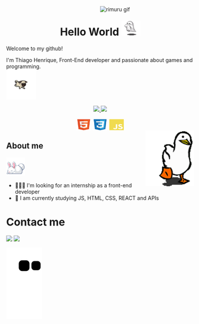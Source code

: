 <!--first-gif-->
<img align="right" src=".github/workflows/rimuru.gif" alt="rimuru gif"  width="50%"/>

<!--profile-->
 <h1 align="center">Hello World <img src=".github/workflows/ghost.gif" alt="ghost gif" width="50px"></h1>
 <p align="left">Welcome to my github!

  I'm Thiago Henrique, Front-End developer and
 passionate about games and programming.
  <br>
 <img src=".github/workflows/pug.gif" alt="pug gif" width="80px">
 </p>
 
 <!-- github -->
 <div align="center">
    <a href="https://github.com/ythiago03">
  <img height="150em" src="https://github-readme-stats.vercel.app/api?username=ythiago03&show_icons=true&theme=tokyonight&include_all_commits=true&count_private=true"/>
 <img height="150em" src="https://github-readme-stats.vercel.app/api/top-langs/?username=ythiago03&layout=compact&langs_count=7&theme=tokyonight"/>
</div>
 
 <!-- icons -->
<div style="display: inline_block"
     align="center"><br>
   <a href="https://developer.mozilla.org/pt-BR/docs/Web/HTML"><img align="center" alt="thi-HTML" height="30" width="40" src="https://raw.githubusercontent.com/devicons/devicon/master/icons/html5/html5-original.svg"></a>  
   <a href="https://developer.mozilla.org/pt-BR/docs/Web/CSS"><img align="center" alt="thi-CSS" height="30" width="40" src="https://raw.githubusercontent.com/devicons/devicon/master/icons/css3/css3-original.svg"></a>  
   <a href="https://developer.mozilla.org/pt-BR/docs/Web/JavaScript"><img align="center" alt="thi-Js" height="30" width="40" src="https://raw.githubusercontent.com/devicons/devicon/master/icons/javascript/javascript-plain.svg"> </a>  
</div>
  <!--pato-->
  <img align="right" alt="pato gif" height="150" src=".github/workflows/pato-juan.gif" >

 <!--about-->
 <h2> About me</h2>
 <img src=".github/workflows/rabbit.gif" alt="bunny gif" width="50px">
 <ul>
     <li> 👨🏻‍💻 I'm looking for an internship as a front-end developer</li>
     <li>🌱 I am currently studying JS, HTML, CSS, REACT and APIs</li>
  
 </ul>
 <!--contact-->
 
 # Contact me
 
  <div align="left" style="display: inline_block">
     <a href="https://www.instagram.com/https_._._th/" ><img src="https://img.shields.io/badge/-Instagram-%23E4405F?style=for-the-badge&logo=instagram&logoColor=white"    target="_blank"></a>
<a href="https://www.linkedin.com/in/thiago-fid%C3%AAncio-a24578224/" target="_blank" ><img src="https://img.shields.io/badge/-LinkedIn-%230077B5?style=for-the-badge&logo=linkedin&logoColor=white" target="_blank"></a> 
  </div>

 <!--snake-->
 ![Snake animation](https://github.com/ythiago03/ythiago03/blob/output/github-contribution-grid-snake.svg)


